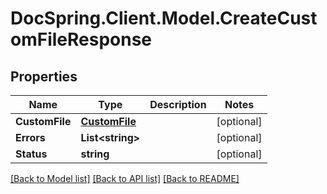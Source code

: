 # DocSpring.Client.Model.CreateCustomFileResponse
## Properties

Name | Type | Description | Notes
------------ | ------------- | ------------- | -------------
**CustomFile** | [**CustomFile**](CustomFile.md) |  | [optional] 
**Errors** | **List&lt;string&gt;** |  | [optional] 
**Status** | **string** |  | [optional] 

[[Back to Model list]](../README.md#documentation-for-models) [[Back to API list]](../README.md#documentation-for-api-endpoints) [[Back to README]](../README.md)

